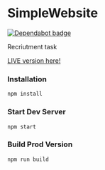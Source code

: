 # SimpleWebsite

[![Dependabot badge](https://flat.badgen.net/dependabot/wbkd/webpack-starter?icon=dependabot)](https://dependabot.com/)

Recriutment task

[LIVE version here!](https://piotrniezgoda.github.io/simpleWebsite/)

### Installation

```
npm install
```

### Start Dev Server

```
npm start
```

### Build Prod Version

```
npm run build
```
